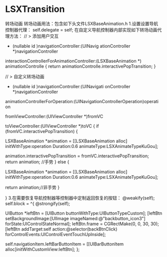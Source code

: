 # LSXTransition
转场动画
转场动画用法：包含如下头文件LSXBaseAnimation.h 1.设置设置导航控制器代理<UINavigationControllerDelegate>：
self.delegate = self;
在自定义导航控制器内部实现如下转场动画代理方法：
// > 添加用户交互
- (nullable id
<UIViewControllerInteractiveTransitioning>)navigationController:(UINavig
ationController *)navigationController

interactionControllerForAnimationController:(LSXBaseAnimation *)
animationControlle
{
return animationControlle.interactivePopTransition;
}

// > 自定义转场动画
- (nullable id
<UIViewControllerAnimatedTransitioning>)navigationController:(UINavigati
onController *)navigationController

animationControllerForOperation:(UINavigationControllerOperation)operati
on

fromViewController:(UIViewController *)fromVC

toViewController:(UIViewController *)toVC
{
if (fromVC.interactivePopTransition)
{

LSXBaseAnimation *animation = [[LSXBaseAnimation alloc]
initWithType:operation Duration:0.6 animateType:LSXAnimateTypeKuGou];

animation.interactivePopTransition =
fromVC.interactivePopTransition;
return animation; //手势
}
else
{

LSXBaseAnimation *animation = [[LSXBaseAnimation alloc]
initWithType:operation Duration:0.6 animateType:LSXAnimateTypeKuGou];

return animation;//非手势
}

}
3.在需要恢复导航控制器等控制器中定制返回恢复的按钮：
@weakify(self);
self.block = ^{
@strongify(self);

UIButton *leftBtn = [UIButton
buttonWithType:UIButtonTypeCustom];
[leftBtn setBackgroundImage:[UIImage
imageNamed:@"backbutton_icon3"] forState:UIControlStateNormal];
leftBtn.frame = CGRectMake(0, 0, 30, 30);
[leftBtn addTarget:self action:@selector(backBtnClick)
forControlEvents:UIControlEventTouchUpInside];

self.navigationItem.leftBarButtonItem = [[UIBarButtonItem
alloc]initWithCustomView:leftBtn];
};

